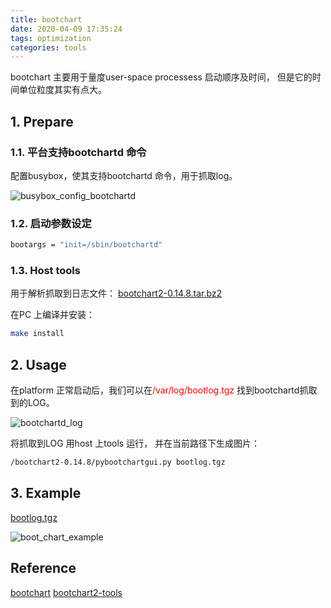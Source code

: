 ```yaml
---
title: bootchart
date: 2020-04-09 17:35:24
tags: optimization
categories: tools
---
```


bootchart 主要用于量度user-space processess 启动顺序及时间， 但是它的时间单位粒度其实有点大。

<!--more-->

## 1. Prepare
### 1.1. 平台支持bootchartd 命令
配置busybox，使其支持bootchartd 命令，用于抓取log。

![busybox_config_bootchartd](https://raw.githubusercontent.com/JShell07/jshell07.github.io/master/images/tools/boot_time/busybox_config_bootchartd.png)

### 1.2. 启动参数设定

```bash
bootargs = "init=/sbin/bootchartd"
```

### 1.3. Host tools
用于解析抓取到日志文件： [bootchart2-0.14.8.tar.bz2](https://github.com/xrmx/bootchart/releases/download/0.14.8/bootchart2-0.14.8.tar.bz2)

在PC 上编译并安装：
```bash
make install
```

## 2. Usage
在platform 正常启动后，我们可以在<font color=red>/var/log/bootlog.tgz</font> 找到bootchartd抓取到的LOG。

![bootchartd_log](https://raw.githubusercontent.com/JShell07/jshell07.github.io/master/images/tools/boot_time/bootchartd_log.png)

将抓取到LOG 用host 上tools 运行， 并在当前路径下生成图片：

```bash
/bootchart2-0.14.8/pybootchartgui.py bootlog.tgz
```

## 3. Example
[bootlog.tgz](https://github.com/JShell07/jshell07.github.io/blob/master/images/tools/boot_time/bootlog.tgz)

![boot_chart_example](https://raw.githubusercontent.com/JShell07/jshell07.github.io/master/images/tools/boot_time/boot_chart_example.png)

## Reference
[bootchart](https://elinux.org/Bootchart)
[bootchart2-tools](https://github.com/xrmx/bootchart/releases)